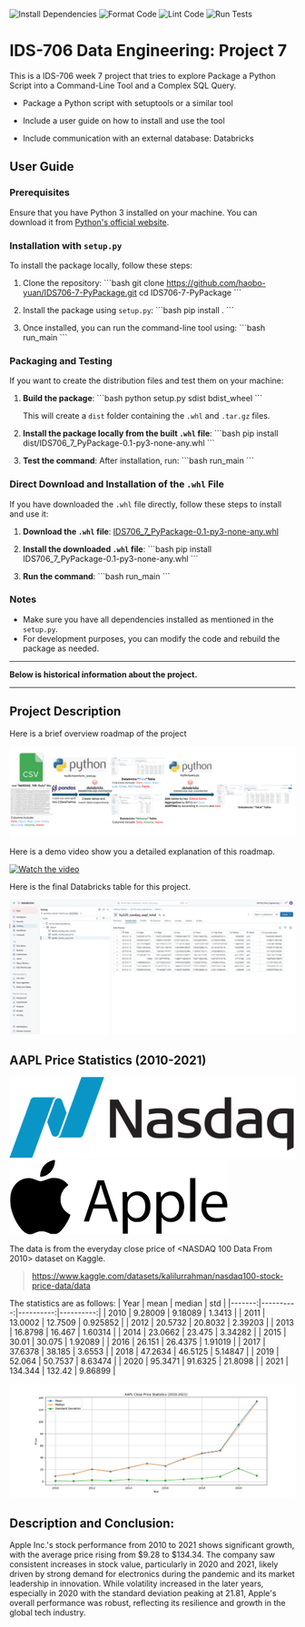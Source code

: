 ![Install Dependencies](https://github.com/haobo-yuan/IDS706-7-PyPackage/actions/workflows/install.yml/badge.svg)
![Format Code](https://github.com/haobo-yuan/IDS706-7-PyPackage/actions/workflows/format.yml/badge.svg)
![Lint Code](https://github.com/haobo-yuan/IDS706-7-PyPackage/actions/workflows/lint.yml/badge.svg)
![Run Tests](https://github.com/haobo-yuan/IDS706-7-PyPackage/actions/workflows/test.yml/badge.svg)

# IDS-706 Data Engineering: Project 7
This is a IDS-706 week 7 project that tries to explore Package a Python Script into a Command-Line Tool and a Complex SQL Query.

- Package a Python script with setuptools or a similar tool

- Include a user guide on how to install and use the tool

- Include communication with an external database: Databricks

## User Guide

### Prerequisites
Ensure that you have Python 3 installed on your machine. You can download it from [Python's official website](https://www.python.org/downloads/).

### Installation with `setup.py`
To install the package locally, follow these steps:

1. Clone the repository:
   \```bash
   git clone https://github.com/haobo-yuan/IDS706-7-PyPackage.git
   cd IDS706-7-PyPackage
   \```

2. Install the package using `setup.py`:
   \```bash
   pip install .
   \```

3. Once installed, you can run the command-line tool using:
   \```bash
   run_main
   \```

### Packaging and Testing
If you want to create the distribution files and test them on your machine:

1. **Build the package**:
   \```bash
   python setup.py sdist bdist_wheel
   \```

   This will create a `dist` folder containing the `.whl` and `.tar.gz` files.

2. **Install the package locally from the built `.whl` file**:
   \```bash
   pip install dist/IDS706_7_PyPackage-0.1-py3-none-any.whl
   \```

3. **Test the command**:
   After installation, run:
   \```bash
   run_main
   \```

### Direct Download and Installation of the `.whl` File
If you have downloaded the `.whl` file directly, follow these steps to install and use it:

1. **Download the `.whl` file**: [IDS706_7_PyPackage-0.1-py3-none-any.whl](https://github.com/haobo-yuan/IDS706-7-PyPackage/releases/download/v0.1/IDS706_7_PyPackage-0.1-py3-none-any.whl)

2. **Install the downloaded `.whl` file**:
   \```bash
   pip install IDS706_7_PyPackage-0.1-py3-none-any.whl
   \```

3. **Run the command**:
   \```bash
   run_main
   \```

### Notes
- Make sure you have all dependencies installed as mentioned in the `setup.py`.
- For development purposes, you can modify the code and rebuild the package as needed.

---

**Below is historical information about the project.**

---

## Project Description

Here is a brief overview roadmap of the project 

![roadmap](pictures/Roadmap.png)

Here is a demo video show you a detailed explanation of this roadmap.

[![Watch the video](https://img.youtube.com/vi/tp5cN8F3yIM/hqdefault.jpg)](https://youtu.be/tp5cN8F3yIM)

Here is the final Databricks table for this project.

![hy220_nasdaq_aapl_total](pictures/README_databricks_TotalTable_screenshot.png)

## AAPL Price Statistics (2010-2021)

![Logo Nasdaq](pictures/Logo_Nasdaq.png)![Logo AAPL](pictures/Logo_AAPL.png)

The data is from the everyday close price of <NASDAQ 100 Data From 2010> dataset on Kaggle.
>https://www.kaggle.com/datasets/kalilurrahman/nasdaq100-stock-price-data/data 

The statistics are as follows:
|   Year |      mean |    median |       std |
|-------:|----------:|----------:|----------:|
|   2010 |   9.28009 |   9.18089 |  1.3413   |
|   2011 |  13.0002  |  12.7509  |  0.925852 |
|   2012 |  20.5732  |  20.8032  |  2.39203  |
|   2013 |  16.8798  |  16.467   |  1.60314  |
|   2014 |  23.0662  |  23.475   |  3.34282  |
|   2015 |  30.01    |  30.075   |  1.92089  |
|   2016 |  26.151   |  26.4375  |  1.91019  |
|   2017 |  37.6378  |  38.185   |  3.6553   |
|   2018 |  47.2634  |  46.5125  |  5.14847  |
|   2019 |  52.064   |  50.7537  |  8.63474  |
|   2020 |  95.3471  |  91.6325  | 21.8098   |
|   2021 | 134.344   | 132.42    |  9.86899  |

![Plot](pictures/plot.png)

## Description and Conclusion:
Apple Inc.'s stock performance from 2010 to 2021 shows significant growth, with the average
price rising from $9.28 to $134.34. The company saw consistent increases in stock value, 
particularly in 2020 and 2021, likely driven by strong demand for electronics during the pandemic
and its market leadership in innovation. While volatility increased in the later years, especially
in 2020 with the standard deviation peaking at 21.81, Apple's overall performance was robust,
reflecting its resilience and growth in the global tech industry.

